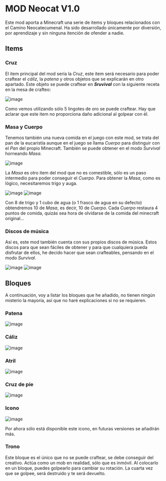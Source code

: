 # MOD Neocat V1.0 #

Este mod aporta a Minecraft una serie de items y bloques relacionados con el Camino Neocatecumenal. Ha sido desarrollado únicamente por diversión, por aprendizaje y sin ninguna itención de ofender a nadie.

## Items ##

### Cruz ###

El item principal del mod sería la _Cruz_, este item será necesario para poder craftear el _cáliz_, la _patena_ y otros objetos que se explicarán en otro apartado. Este objeto se puede craftear en _**Sruvival**_ con la siguiente receta en la mesa de crafteo:

![image](https://user-images.githubusercontent.com/64470097/129489784-c64d464e-ba6d-425d-ae27-786b2c84e1db.png)

Como vemos utilizando sólo 5 lingotes de oro se puede craftear. Hay que aclarar que este item no proporciona daño adicional al golpear con él.

### Masa y Cuerpo ###

Tenemos también una nueva comida en el juego con este mod, se trata del pan de la eucaristía aunque en el juego se llama _Cuerpo_ para distinguir con el _Pan_ del propio Minecraft. También se puede obtener en el modo _Survival_ horneando _Masa_.

![image](https://user-images.githubusercontent.com/64470097/129489881-cea81fee-012a-49db-ac0f-95f0dd6f992c.png)

La _Masa_ es otro item del mod que no es comestible, sólo es un paso intermedio para poder conseguir el _Cuerpo_. Para obtener la _Masa_, como es lógico, necesitaremos trigo y auga.

![image](https://user-images.githubusercontent.com/64470097/129489945-bb45885d-898c-4643-87d3-8acff3e51e88.png)
![image](https://user-images.githubusercontent.com/64470097/129490069-7fd94ea2-16e6-48fb-a8a8-9c2e15bdd78f.png)


Con 8 de trigo y 1 cubo de agua (o 1 frasco de agua en su defecto) obtendremos 10 de _Masa_, es decir, 10 de _Cuerpo_. Cada _Cuerpo_ restaura 4 puntos de comida, quizás sea hora de olvidarse de la comida del minecraft original...

### Discos de música ###

Así es, este mod también cuenta con sus propios discos de música. Estos discos para que sean fáciles de obtener y para que cualquiera pueda disfrutar de ellos, he decido hacer que sean crafteables, pensando en el modo _Survival_.

![image](https://user-images.githubusercontent.com/64470097/129490208-5a1e6f6f-0270-4c15-9228-d6105ccba587.png)
![image](https://user-images.githubusercontent.com/64470097/129490215-07897a42-f595-4787-b6d0-dec58619326a.png)

## Bloques ##

A continuación, voy a listar los bloques que he añadido, no tienen ningún misterio la mayoría, así que no haré explicaciones si no se requieren.

### Patena ###

![image](https://user-images.githubusercontent.com/64470097/129490312-fbc9b85e-f7bf-4bb7-b080-37b1cde8a29f.png)

### Cáliz ###

![image](https://user-images.githubusercontent.com/64470097/129490338-4995227a-5c4d-4096-8a4d-8f22b2a329ab.png)

### Atril ###

![image](https://user-images.githubusercontent.com/64470097/129490377-88ede50f-afc0-4db0-b7d4-5e812878ba2d.png)

### Cruz de pie ###

![image](https://user-images.githubusercontent.com/64470097/129490426-db5e4a99-c7da-4763-a880-6204bfdd5299.png)

### Icono ###

![image](https://user-images.githubusercontent.com/64470097/129490454-864b8a41-d850-4be1-814b-a5c89759c7a4.png)

Por ahora sólo está disponible este icono, en futuras versiones se añadirán más.

### Trono ###

Este bloque es el único que no se puede craftear, se debe conseguir del creativo. Actúa como un mob en realidad, sólo que es inmóvil. Al colocarlo en un bloque, puedes golpearlo para cambiar su rotación. La cuarta vez que se golpee, será destruido y te será devuelto.

